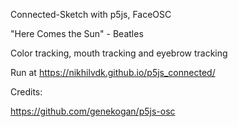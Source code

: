 Connected-Sketch with p5js, FaceOSC

"Here Comes the Sun" - Beatles

Color tracking, mouth tracking and eyebrow tracking

Run at <https://nikhilvdk.github.io/p5js_connected/> 



Credits:

https://github.com/genekogan/p5js-osc

